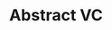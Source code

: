 ---
layout: firm_page
title: "Abstract VC"
id: "abstractvc.com"
permalink: "/abstractvcabstractvc.com/"
website: "https://www.abstractvc.com"
offices: "San Francisco (United States)"
investment_stages: "Seed, Series A"
portfolio_companies: "11x, Aaru AI, Acryl Data, Adrenaline AI, Aether Biomachines, AirGarage, Alloy, Alpaca, Anon AI, Anzenna, Applied Labs AI, Arc Boats, Arcana, Arwin, Atom Computing, Audiogen AI, Ava Labs, AvantStay, Bazar, Bevel, Bezel, Blaze, Blooma, Brave, Brigit, Caliza, Chance, ChartHop, Cherry, Clay AI, CloudTrucks, Cognition AI, Compound, Concrete, Connie Health, Corner, Crossmint, Crowdalert, Crusoe AI, Cure Healthcare, Deuna, Dexa AI, Doppler, Dover, Dupe, dYdX, EarnBetter, Ethyca, Excision, EyeTell, Factory AI, FlickPlay, Fly.io, Formal, Friends With Benefits, Frubana, Fuse Energy, Future, Garner, Glass Imaging, Glue, Granica, Halo Industries, Hebbia AI, Hedra AI, HighFi, Highlight, Hippo, Hotshot AI, Hypermode AI, Index, It’s Good, Juno, Kikoff, Kojo, Krea AI, Landing, LangChain AI, Lemon, Levro, Lighter, Lightning Labs, Lind, Lindy AI, Locus Biosciences, LuzIA, MagicX, Match Day, Material Security, Maximus, Melrose, Memo, Methid AI, Method Financial (Forward Lending, Inc.), Modern Life, Moov, Motion, Mountaintop, Mozart Data, Mytra, Neon, Newfront Insurance, Nivoda, Nomad, Nomad Homes, Odyssey, Omnistrate, OneSafe, Optimism, Origin, Outpace Bio, Passes, Pietra, Playbook, Playbook, Polar, Polarity, Polychain, Polymarket, Prompt AI, Proton, Quadrant Health, Recraft AI, Red Balloon Security, Reflex, Render, Replit AI, Respell AI, Ridian, Ripple, Rippling, Rive, Rue Four, Salv, Sandbar, Sandbox VR, Santori Labs, Sauron, Scalar, Secoda, Second Front, Selfbook, SINAI, SnackPass, Socket, Solana, Sonera, SpaceX, StashFin, Syft Data, Symbolica AI, Tako AI, Taut AI, Teambridge, Tempest, Tenderly, Texture, The Arena, Third Dimension AI, Tilled, Traba, Tradespace, Truffle Security, Trusted Health, TrustLayer, Truv, Unify AI, Unnatural Products, Vana, Vapi, Verse Medical, Vital Bio, Voiceflow, Volt, Volumetrics, Websim, Wesper, Whisper Aero, Wiser, Wondera AI, Wonderschool, WorkOS, xAI, Zero Gravity"
portfolio_link: "https://www.abstractvc.com/companies-list/"
investment_markets: "BioTech, Consumer, Crypto, Blockchain, Enterprise, Frontier Tech"
founded_year: "2016"
description: "Abstract is a venture capital firm based in San Francisco with $1.5 billion in assets under management. They are sector-agnostic and invest in seed and early-stage companies. Their focus is on fierce loyalty, unparalleled connections, and helping founders win."
linkedin: "https://www.linkedin.com/company/abstract-ventures"
twitter: ""
instagram: ""
team_page: "https://www.abstractvc.com/people/"
investor_type: "Venture Capital"
crunchbase: "https://www.crunchbase.com/organization/a-list-ventures"
pitchbook: ""

# SEO Optimization
meta_title: "Abstract VC - VC Firm - projectstartups.com"
meta_description: "Abstract VC, Abstract is a venture capital firm based in San Francisco with $1.5 billion in assets under management. They are sector-agnostic and invest in seed an..."
meta_keywords: "Abstract VC, BioTech, Consumer, Crypto, Blockchain, Enterprise, Frontier Tech, VC firm, venture capital, startup investor, projectstartups.com"
canonical_url: "https://vc.projectstartups.com/abstractvcabstractvc.com/"
---
